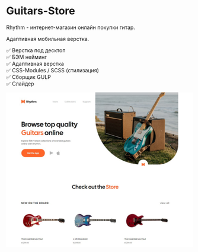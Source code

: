 # Guitars-Store
Rhythm - интернет-магазин онлайн покупки гитар.  

Адаптивная мобильная верстка.

✅ Верстка под десктоп  
✅ БЭМ нейминг  
✅ Адаптивная верстка  
✅ CSS-Modules / SCSS (стилизация)  
✅ Сборщик GULP  
✅ Слайдер  
 
[![Guitars-Store](https://github.com/8807010/Guitars-Store/blob/master/Guitar-readme.jpg)](https://8807010.github.io/Guitars-Store/)  
